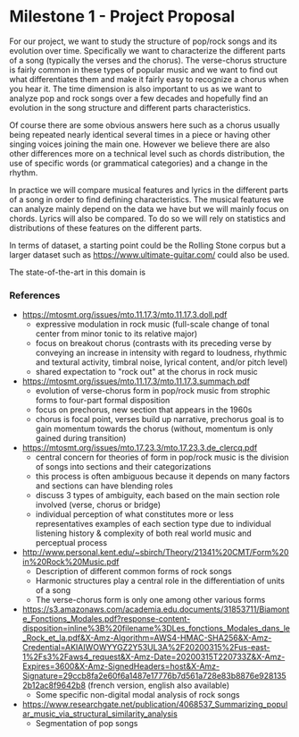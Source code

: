 # Milestone 1 - Project Proposal

For our project, we want to study the structure of pop/rock songs and its evolution over time.
Specifically we want to characterize the different parts of a song (typically the verses and the chorus). 
The verse-chorus structure is fairly common in these types of popular music and we want to find out what differentiates them 
and make it fairly easy to recognize a chorus when you hear it. The time dimension is also important to us as we want to analyze 
pop and rock songs over a few decades and hopefully find an evolution in the song structure and different parts characteristics.

Of course there are some obvious answers here such as a chorus usually being repeated nearly identical several times in a piece or 
having other singing voices joining the main one. However we believe there are also other differences more on a technical level 
such as chords distribution, the use of specific words (or grammatical categories) and a change in the rhythm.

In practice we will compare musical features and lyrics in the different parts of a song in order to find defining characteristics. 
The musical features we can analyze mainly depend on the data we have but we will mainly focus on chords. Lyrics will also be compared. 
To do so we will rely on statistics and distributions of these features on the different parts. 

In terms of dataset, a starting point could be the Rolling Stone corpus but a larger dataset such as https://www.ultimate-guitar.com/ 
could also be used.

The state-of-the-art in this domain is

### References
* https://mtosmt.org/issues/mto.11.17.3/mto.11.17.3.doll.pdf
    * expressive modulation in rock music (full-scale change of tonal center from minor tonic to its relative major)
    * focus on breakout chorus (contrasts with its preceding verse by conveying an increase in intensity with regard to loudness,     rhythmic and textural activity, timbral noise, lyrical content, and/or pitch level)
    * shared expectation to "rock out" at the chorus in rock music
* https://mtosmt.org/issues/mto.11.17.3/mto.11.17.3.summach.pdf
    * evolution of verse-chorus form in pop/rock music from strophic forms to four-part formal disposition
    * focus on prechorus, new section that appears in the 1960s
    * chorus is focal point, verses build up narrative, prechorus goal is to gain momentum towards the chorus (without, momentum is only gained during transition)
* https://mtosmt.org/issues/mto.17.23.3/mto.17.23.3.de_clercq.pdf
    * central concern for theories of form in pop/rock music is the division of songs into sections and their categorizations
    * this process is often ambiguous because it depends on many factors and sections can have blending roles
    * discuss 3 types of ambiguity, each based on the main section role involved (verse, chorus or bridge)
    * individual perception of what constitutes more or less representatives examples of each section type due to individual listening history & complexity of both real world music and perceptual process
* http://www.personal.kent.edu/~sbirch/Theory/21341%20CMT/Form%20in%20Rock%20Music.pdf
   * Description of different common forms of rock songs
   * Harmonic structures play a central role in the differentiation of units of a song
   * The verse-chorus form is only one among other various forms
* https://s3.amazonaws.com/academia.edu.documents/31853711/Biamonte_Fonctions_Modales.pdf?response-content-disposition=inline%3B%20filename%3DLes_fonctions_Modales_dans_le_Rock_et_la.pdf&X-Amz-Algorithm=AWS4-HMAC-SHA256&X-Amz-Credential=AKIAIWOWYYGZ2Y53UL3A%2F20200315%2Fus-east-1%2Fs3%2Faws4_request&X-Amz-Date=20200315T220733Z&X-Amz-Expires=3600&X-Amz-SignedHeaders=host&X-Amz-Signature=29ccb8fa2e60f6a1487e17776b7d561a728e83b8876e9281352b12ac8f9642b8 (french version, english also available)
   * Some specific non-digital modal analysis of rock songs
* https://www.researchgate.net/publication/4068537_Summarizing_popular_music_via_structural_similarity_analysis
   * Segmentation of pop songs
